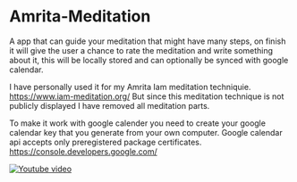 # Amrita-Meditation
A app that can guide your meditation that might have many steps, on finish it will give the user a chance to rate the meditation and write something about it, this will be locally stored and can optionally be synced with google calendar.

I have personally used it for my Amrita Iam meditation techniquie. https://www.iam-meditation.org/
But since this meditation technique is not publicly displayed I have removed all meditation parts.

To make it work with google calender you need to create your google calendar key that you generate from your own computer. Google calendar api accepts only preregistered package certificates.
https://console.developers.google.com/

[![Youtube video](https://img.youtube.com/vi/oLwn48Z66cY/0.jpg)](https://www.youtube.com/watch?v=oLwn48Z66cY)
